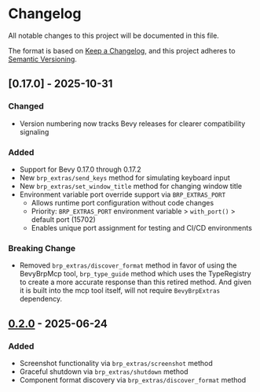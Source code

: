 # Changelog

All notable changes to this project will be documented in this file.

The format is based on [Keep a Changelog](https://keepachangelog.com/en/1.1.0/),
and this project adheres to [Semantic Versioning](https://semver.org/spec/v2.0.0.html).

## [0.17.0] - 2025-10-31

### Changed
- Version numbering now tracks Bevy releases for clearer compatibility signaling

### Added
- Support for Bevy 0.17.0 through 0.17.2
- New `brp_extras/send_keys` method for simulating keyboard input
- New `brp_extras/set_window_title` method for changing window title
- Environment variable port override support via `BRP_EXTRAS_PORT`
  - Allows runtime port configuration without code changes
  - Priority: `BRP_EXTRAS_PORT` environment variable > `with_port()` > default port (15702)
  - Enables unique port assignment for testing and CI/CD environments

### Breaking Change
- Removed `brp_extras/discover_format` method in favor of using the BevyBrpMcp tool, `brp_type_guide` method which uses the TypeRegistry to create a more accurate response than this retired method. And given it is built into the mcp tool itself, will not require `BevyBrpExtras` dependency.

## [0.2.0] - 2025-06-24

### Added
- Screenshot functionality via `brp_extras/screenshot` method
- Graceful shutdown via `brp_extras/shutdown` method
- Component format discovery via `brp_extras/discover_format` method

[0.2.1]: https://github.com/natepiano/bevy_brp/extras/compare/v0.2.0...v0.2.1
[0.2.0]: https://github.com/natepiano/bevy_brp/extras/releases/tag/v0.2.0
